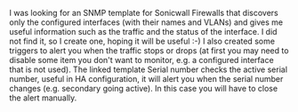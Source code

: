 I was looking for an SNMP template for Sonicwall Firewalls that discovers only the configured interfaces (with their names and VLANs) and gives me useful information such as the traffic and the status of the interface. I did not find it, so I create one, hoping it will be useful :-) I also created some triggers to alert you when the traffic stops or drops (at first you may need to disable some item you don't want to monitor, e.g. a configured interface that is not used). The linked template Serial number checks the active serial number, useful in HA configuration, it will alert you when the serial number changes (e.g. secondary going active). In this case you will have to close the alert manually. 
